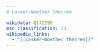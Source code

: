```yaml
---
# Lasker–Noether theorem

wikidata: Q172298
msc_classification: 13
wikipedia_links:
  - "[[Lasker–Noether theorem]]"
---
```

